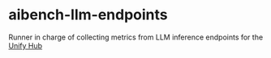 # aibench-llm-endpoints
Runner in charge of collecting metrics from LLM inference endpoints for the [Unify Hub](https://unify.ai/hub)
